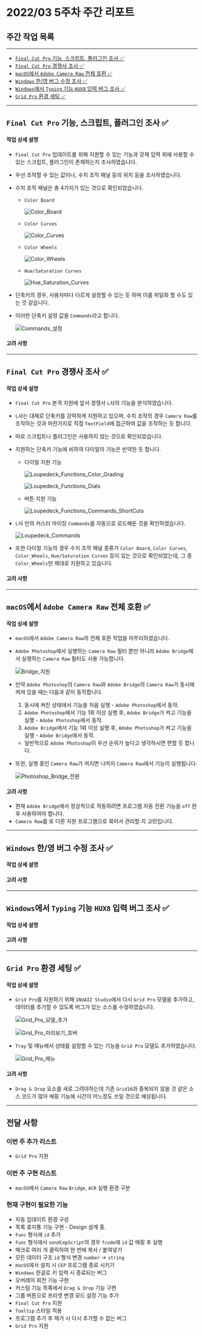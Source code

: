 # 2022/03 5주차 주간 리포트

## 주간 작업 목록

---

- [`Final Cut Pro` 기능, 스크립트, 플러그인 조사 ✅](#final-cut-pro-기능-스크립트-플러그인-조사-)
- [`Final Cut Pro` 경쟁사 조사 ✅](#final-cut-pro-경쟁사-조사-)
- [`macOS`에서 `Adobe Camera Raw` 전체 호환 ✅](#macos에서-adobe-camera-raw-전체-호환-)
- [`Windows` 한/영 버그 수정 조사 ✅](#windows-한영-버그-수정-조사-)
- [`Windows`에서 `Typing` 기능 `HUX8` 입력 버그 조사 ✅](#windows에서-typing-기능-hux8-입력-버그-조사-)
- [`Grid Pro` 환경 세팅 ✅](#grid-pro-환경-세팅-)

---

## `Final Cut Pro` 기능, 스크립트, 플러그인 조사 ✅

#### 작업 상세 설명

- `Final Cut Pro` 업데이트를 위해 지원할 수 있는 기능과 강제 입력 외에 사용할 수 있는 스크립트, 플러그인이 존재하는지 조사하였습니다.
- 우선 조작할 수 있는 값이나, 수치 조작 패널 등의 위치 등을 조사하였습니다.
- 수치 조작 패널은 총 4가지가 있는 것으로 확인되었습니다.

  - `Color Board`

    ![Color_Board](./assets/Color_Board.png)

  - `Color Curves`

    ![Color_Curves](./assets/Color_Curves.png)

  - `Color Wheels`

    ![Color_Wheels](./assets/Color_Wheels.png)

  - `Hue/Saturation Curves`

    ![Hue_Saturation_Curves](./assets/Hue_Saturation_Curves.png)

- 단축키의 경우, 사용자마다 다르게 설정할 수 있는 듯 하며 이를 파일화 할 수도 있는 것 같습니다.
- 이러한 단축키 설정 값을 `Commands`라고 합니다.

  ![Commands_설정](./assets/Commands_설정.png)

#### 고려 사항

---

## `Final Cut Pro` 경쟁사 조사 ✅

#### 작업 상세 설명

- `Final Cut Pro` 본격 지원에 앞서 경쟁사 `L`사의 기능을 분석하였습니다.
- `L`사는 대체로 단축키를 강력하게 지원하고 있으며, 수치 조작의 경우 `Camera Raw`를 조작하는 것과 마찬가지로 직접 `TextField`에 접근하여 값을 조작하는 듯 합니다.
- 따로 스크립트나 플러그인은 사용하지 않는 것으로 확인되었습니다.
- 지원하는 단축키 기능에 비하여 다이얼의 기능은 빈약한 듯 합니다.

  - 다이얼 지원 기능

    ![Loupedeck_Functions_Color_Grading](./assets/Loupedeck_Functions_Color_Grading.gif)

    ![Loupedeck_Functions_Dials](./assets/Loupedeck_Functions_Dials.gif)

  - 버튼 지원 기능

    ![Loupedeck_Functions_Commands_ShortCuts](./assets/Loupedeck_Functions_Commands_ShortCuts.gif)

- `L`사 만의 커스터 마이징 `Commands`를 자동으로 로드해둔 것을 확인하였습니다.

  ![Loupedeck_Commands](./assets/Loupedeck_Commands.png)

- 또한 다이얼 기능의 경우 수치 조작 패널 종류가 `Color Board`, `Color Curves`, `Color_Wheels`, `Hue/Saturation Curves` 등이 있는 것으로 확인되었는데, 그 중 `Color_Wheels`만 제대로 지원하고 있습니다.

#### 고려 사항

---

## `macOS`에서 `Adobe Camera Raw` 전체 호환 ✅

#### 작업 상세 설명

- `macOS`에서 `Adobe Camera Raw`의 전체 호환 작업을 마무리하였습니다.
- `Adobe Photoshop`에서 실행하는 `Camera Raw` 필터 뿐만 아니라 `Adobe Bridge`에서 실행하는 `Camera Raw` 필터도 사용 가능합니다.

  ![Bridge_지원](./assets/Bridge_지원.gif)

- 만약 `Adobe Photoshop`의 `Camera Raw`와 `Adobe Bridge`의 `Camera Raw`가 동시에 켜져 있을 때는 다음과 같이 동작합니다.

  1. 동시에 켜진 상태에서 기능을 처음 실행 - `Adobe Photoshop`에서 동작.
  2. `Adobe Photoshop`에서 기능 1회 이상 실행 후, `Adobe Bridge`가 켜고 기능을 실행 - `Adobe Photoshop`에서 동작.
  3. `Adobe Bridge`에서 기능 1회 이상 실행 후, `Adobe Photoshop`가 켜고 기능을 실행 - `Adobe Bridge`에서 동작.

  - 일반적으로 `Adobe Photoshop`이 우선 순위가 높다고 생각하시면 편할 듯 합니다.

- 또한, 실행 중인 `Camera Raw`가 꺼지면 나머지 `Camera Raw`에서 기능이 실행됩니다.

  ![Photoshop_Bridge_전환](./assets/Photoshop_Bridge_전환.gif)

#### 고려 사항

- 현재 `Adobe Bridge`에서 정상적으로 작동하려면 프로그램 자동 전환 기능을 `off` 한 후 사용하여야 합니다.
- `Camera Raw`를 또 다른 지원 프로그램으로 묶어서 관리할 지 고민입니다.

---

## `Windows` 한/영 버그 수정 조사 ✅

#### 작업 상세 설명

#### 고려 사항

---

## `Windows`에서 `Typing` 기능 `HUX8` 입력 버그 조사 ✅

#### 작업 상세 설명

#### 고려 사항

---

## `Grid Pro` 환경 세팅 ✅

#### 작업 상세 설명

- `Grid Pro`를 지원하기 위해 `INVAIZ Studio`에서 다시 `Grid Pro` 모델을 추가하고, 데이터를 추가할 수 있도록 버그가 있는 소스를 수정하였습니다.

  ![Grid_Pro_모델_추가](./assets/Grid_Pro_모델_추가.gif)

  ![Grid_Pro_미리보기_호버](./assets/Grid_Pro_미리보기_호버.gif)

- `Tray` 및 메뉴에서 상태를 설정할 수 있는 기능을 `Grid Pro` 모델도 추가하였습니다.

  ![Grid_Pro_메뉴](./assets/Grid_Pro_메뉴.gif)

#### 고려 사항

- `Drag & Drop` 요소를 새로 그려야하는데 기존 `Grid10`과 중복되지 않을 것 같은 소스 코드가 많아 매핑 기능에 시간이 어느정도 쓰일 것으로 예상됩니다.

---

## 전달 사항

### 이번 주 추가 리스트

- `Grid Pro` 지원

### 이번 주 구현 리스트

- `macOS`에서 `Camera Raw` `Bridge`, `ACR` 실행 환경 구분

### 현재 구현이 필요한 기능

- 자동 업데이트 환경 구성
- 목록 휴지통 기능 구현 - Design 설계 중.
- `Func` 형식에 `id` 추가
- `Func` 형식에서 `sendCepScript`의 경우 `fcode`에 `id` 값 매핑 후 실행
- 매크로 여러 개 클릭하여 한 번에 복사 / 붙여넣기
- 모든 데이터 구조 `id` 형식 변경 `number` -> `string`
- `macOS`에서 설치 시 `CEP` 프로그램 종료 시키기
- `Windows` 한글로 키 입력 시 종료되는 버그
- 오버레이 회전 기능 구현
- 커스텀 기능 목록에서 `Drag & Drop` 기능 구현
- 그룹 버튼으로 프리셋 변경 모드 설정 기능 추가
- `Final Cut Pro` 지원
- `Tooltip` 스타일 적용
- 프로그램 추가 후 제거 시 다시 추가할 수 없는 버그
- `Grid Pro` 지원
